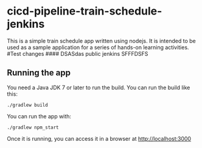 # cicd-pipeline-train-schedule-jenkins

This is a simple train schedule app written using nodejs. It is intended to be used as a sample application for a series of hands-on learning activities.
#Test changes #### DSASdas public jenkins SFFFDSFS
## Running the app

You need a Java JDK 7 or later to run the build. You can run the build like this:

    ./gradlew build

You can run the app with:

    ./gradlew npm_start

Once it is running, you can access it in a browser at [http://localhost:3000](http://localhost:3000)
